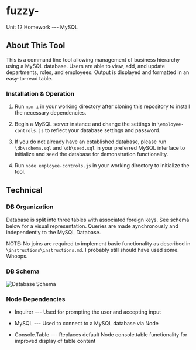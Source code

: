 # fuzzy-

Unit 12 Homework --- MySQL

## About This Tool

This is a command line tool allowing management of business hierarchy using a MySQL database. Users are able to view, add, and update departments, roles, and employees. Output is displayed and formatted in an easy-to-read table.

### Installation & Operation

1. Run `npm i` in your working directory after cloning this repository to install the necessary dependencies.

2. Begin a MySQL server instance and change the settings in `\employee-controls.js` to reflect your database settings and password.

3. If you do not already have an established database, please run `\db\schema.sql` and `\db\seed.sql` in your preferred MySQL interface to initialize and seed the database for demonstration functionality.

4. Run `node employee-controls.js` in your working directory to initialize the tool.

## Technical

### DB Organization

Database is split into three tables with associated foreign keys. See schema below for a visual representation. Queries are made aynchronously and independently to the MySQL Database.

NOTE: No joins are required to implement basic functionality as described in `\instructions\instructions.md`. I probably still should have used some. Whoops.

### DB Schema

![Database Schema](https://github.com/magiama9/fuzzy-cuyahoga/blob/master/Assets/schema.png)

### Node Dependencies

* Inquirer --- Used for prompting the user and accepting input

* MySQL --- Used to connect to a MySQL database via Node

* Console.Table --- Replaces default Node console.table functionality for improved display of table content